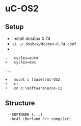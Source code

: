 # uC-OS2

## Setup
- install dosbox 0.74
- `vi ~/.dosbox/dosbox-0.74.conf`
- 
```
-	cycles=auto
+	cycles=max

...

+	mount c [base]/uC-OS2
+	c:
+	cd c:\software\ucos-ii
```
## Structure
```
 --SOFTWARE (...)
  -bc45 (Borland C++ compiler)
```
